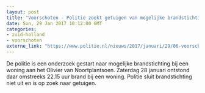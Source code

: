 ```yaml
---
layout: post
title: "Voorschoten - Politie zoekt getuigen van mogelijke brandstichting Olivier van Noortplantsoen"
date: Sun, 29 Jan 2017 10:12:00 GMT
categories: 
- zuid-holland 
- voorschoten 
externe_link: "https://www.politie.nl/nieuws/2017/januari/29/06-voorschoten-politie-zoekt-getuigen-van-mogelijke-brandstichting-olivier-van-noortplantsoen.html"
---
```


De politie is een onderzoek gestart naar mogelijke brandstichting bij een woning aan het Olivier van Noortplantsoen. Zaterdag 28 januari ontstond daar omstreeks 22.15 uur brand bij een woning. Politie sluit brandstichting niet uit en is op zoek naar getuigen.
